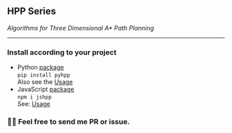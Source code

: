 ## HPP Series
*Algorithms for Three Dimensional A\* Path Planning*
***

### Install according to your project
- Python [package](https://pypi.org/project/pyhpp/)\
`pip install pyhpp`\
Also see the [Usage](/python)
- JavaScript [package](https://www.npmjs.com/package/jshpp)\
`npm i jshpp`\
See: [Usage](/typescript)

### :man_technologist: Feel free to send me PR or issue.
